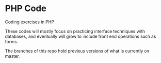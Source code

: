# PHP Code
Coding exercises in PHP

These codes will mostly focus on practicing interface techniques with databases, 
and eventually will grow to include front end operations such as forms.

The branches of this repo hold previous versions of what is currently on master.
